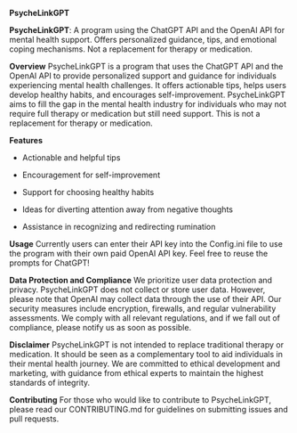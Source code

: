 **PsycheLinkGPT**

**PsycheLinkGPT**: A program using the ChatGPT API and the OpenAI API for mental health support. Offers personalized guidance, tips, and emotional coping mechanisms. Not a replacement for therapy or medication.

**Overview**
PsycheLinkGPT is a program that uses the ChatGPT API and the OpenAI API to provide personalized support and guidance for individuals experiencing mental health challenges. It offers actionable tips, helps users develop healthy habits, and encourages self-improvement. PsycheLinkGPT aims to fill the gap in the mental health industry for individuals who may not require full therapy or medication but still need support. This is not a replacement for therapy or medication.

**Features**

* Actionable and helpful tips

* Encouragement for self-improvement

* Support for choosing healthy habits

* Ideas for diverting attention away from negative thoughts

* Assistance in recognizing and redirecting rumination

**Usage**
Currently users can enter their API key into the Config.ini file to use the program with their own paid OpenAI API key. Feel free to reuse the prompts for ChatGPT!

**Data Protection and Compliance**
We prioritize user data protection and privacy. PsycheLinkGPT does not collect or store user data. However, please note that OpenAI may collect data through the use of their API. Our security measures include encryption, firewalls, and regular vulnerability assessments. We comply with all relevant regulations, and if we fall out of compliance, please notify us as soon as possible.

**Disclaimer**
PsycheLinkGPT is not intended to replace traditional therapy or medication. It should be seen as a complementary tool to aid individuals in their mental health journey. We are committed to ethical development and marketing, with guidance from ethical experts to maintain the highest standards of integrity.

**Contributing**
For those who would like to contribute to PsycheLinkGPT, please read our CONTRIBUTING.md for guidelines on submitting issues and pull requests.
